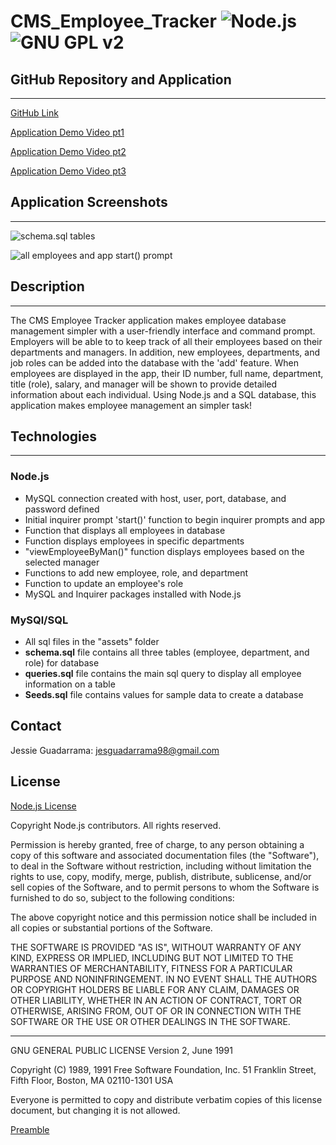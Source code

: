 # CMS_Employee_Tracker ![Node.js](https://img.shields.io/badge/License-Node.js-blue.svg) ![GNU GPL v2](https://img.shields.io/badge/License-GNU_GPL_v2-green.svg)


## GitHub Repository and Application
---

[GitHub Link](https://github.com/JG-77/CMS_Employee_Tracker.git)

[Application Demo Video pt1](https://drive.google.com/file/d/1uGjmJ54k1EDL0Dtd3exj2JM_9bAVsuFF/view?usp=sharing)

[Application Demo Video pt2](https://drive.google.com/file/d/1UXvgnpR84cr73kxXPFW62W6BekY544aF/view?usp=sharing)

[Application Demo Video pt3](https://drive.google.com/file/d/1DWIt0ui6htfznO1ffwabWi1GhQSXlTQO/view?usp=sharing)

## Application Screenshots
---
![schema.sql tables](https://user-images.githubusercontent.com/76461629/120417727-2efc9700-c314-11eb-8b01-a42aac9a321e.png)

![all employees and app start() prompt](https://user-images.githubusercontent.com/76461629/120417736-32901e00-c314-11eb-96df-5efbddfe1541.png)

## Description
---
The CMS Employee Tracker application makes employee database management simpler with a user-friendly interface and command prompt. Employers will be able to to keep track of all their employees based on their departments and managers. In addition, new employees, departments, and job roles can be added into the database with the 'add' feature. When employees are displayed in the app, their ID number, full name, department, title (role), salary, and manager will be shown to provide detailed information about each individual. Using Node.js and a SQL database, this application makes employee management an simpler task!

## Technologies
---
### Node.js

* MySQL connection created with host, user, port, database, and password defined
* Initial inquirer prompt 'start()' function to begin inquirer prompts and app
* Function that displays all employees in database
* Function displays employees in specific departments
* "viewEmployeeByMan()" function displays employees based on the selected manager
* Functions to add new employee, role, and department
* Function to update an employee's role
* MySQL and Inquirer packages installed with Node.js

### MySQl/SQL
* All sql files in the "assets" folder
* __schema.sql__ file contains all three tables (employee, department, and role) for database
* __queries.sql__ file contains the main sql query to display all employee information on a table
* __Seeds.sql__ file contains values for sample data to create a database

## Contact 
Jessie Guadarrama: <jesguadarrama98@gmail.com>

## License
[Node.js License](https://raw.githubusercontent.com/nodejs/node/master/LICENSE)

Copyright Node.js contributors. All rights reserved.

Permission is hereby granted, free of charge, to any person obtaining a copy
of this software and associated documentation files (the "Software"), to
deal in the Software without restriction, including without limitation the
rights to use, copy, modify, merge, publish, distribute, sublicense, and/or
sell copies of the Software, and to permit persons to whom the Software is
furnished to do so, subject to the following conditions:

The above copyright notice and this permission notice shall be included in
all copies or substantial portions of the Software.

THE SOFTWARE IS PROVIDED "AS IS", WITHOUT WARRANTY OF ANY KIND, EXPRESS OR
IMPLIED, INCLUDING BUT NOT LIMITED TO THE WARRANTIES OF MERCHANTABILITY,
FITNESS FOR A PARTICULAR PURPOSE AND NONINFRINGEMENT. IN NO EVENT SHALL THE
AUTHORS OR COPYRIGHT HOLDERS BE LIABLE FOR ANY CLAIM, DAMAGES OR OTHER
LIABILITY, WHETHER IN AN ACTION OF CONTRACT, TORT OR OTHERWISE, ARISING
FROM, OUT OF OR IN CONNECTION WITH THE SOFTWARE OR THE USE OR OTHER DEALINGS
IN THE SOFTWARE.

---
GNU GENERAL PUBLIC LICENSE
Version 2, June 1991

Copyright (C) 1989, 1991 Free Software Foundation, Inc.
51 Franklin Street, Fifth Floor, Boston, MA 02110-1301 USA

Everyone is permitted to copy and distribute verbatim copies
of this license document, but changing it is not allowed.

[Preamble](https://opensource.org/licenses/GPL-2.0)
